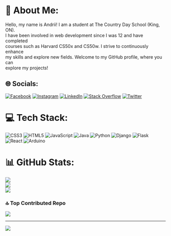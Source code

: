 # 💫 About Me:
Hello, my name is Andrii! I am a student at The Country Day School (King, ON).<br>I have been involved in web development since I was 12 and have completed<br>courses such as Harvard CS50x and CS50w. I strive to continuously enhance<br>my skills and explore new fields. Welcome to my GitHub profile, where you can<br>explore my projects!


## 🌐 Socials:
[![Facebook](https://img.shields.io/badge/Facebook-%231877F2.svg?logo=Facebook&logoColor=white)](https://facebook.com/andriibessarab) [![Instagram](https://img.shields.io/badge/Instagram-%23E4405F.svg?logo=Instagram&logoColor=white)](https://instagram.com/andriibessarab) [![LinkedIn](https://img.shields.io/badge/LinkedIn-%230077B5.svg?logo=linkedin&logoColor=white)](https://linkedin.com/in/andriibessarab) [![Stack Overflow](https://img.shields.io/badge/-Stackoverflow-FE7A16?logo=stack-overflow&logoColor=white)](https://stackoverflow.com/users/20200912) [![Twitter](https://img.shields.io/badge/Twitter-%231DA1F2.svg?logo=Twitter&logoColor=white)](https://twitter.com/andriibessarab) 

# 💻 Tech Stack:
![CSS3](https://img.shields.io/badge/css3-%231572B6.svg?style=for-the-badge&logo=css3&logoColor=white) ![HTML5](https://img.shields.io/badge/html5-%23E34F26.svg?style=for-the-badge&logo=html5&logoColor=white) ![JavaScript](https://img.shields.io/badge/javascript-%23323330.svg?style=for-the-badge&logo=javascript&logoColor=%23F7DF1E) ![Java](https://img.shields.io/badge/java-%23ED8B00.svg?style=for-the-badge&logo=java&logoColor=white) ![Python](https://img.shields.io/badge/python-3670A0?style=for-the-badge&logo=python&logoColor=ffdd54) ![Django](https://img.shields.io/badge/django-%23092E20.svg?style=for-the-badge&logo=django&logoColor=white) ![Flask](https://img.shields.io/badge/flask-%23000.svg?style=for-the-badge&logo=flask&logoColor=white) ![React](https://img.shields.io/badge/react-%2320232a.svg?style=for-the-badge&logo=react&logoColor=%2361DAFB) ![Arduino](https://img.shields.io/badge/-Arduino-00979D?style=for-the-badge&logo=Arduino&logoColor=white)
# 📊 GitHub Stats:
![](https://github-readme-stats.vercel.app/api?username=andrii&theme=dark&hide_border=false&include_all_commits=true&count_private=false)<br/>
![](https://github-readme-streak-stats.herokuapp.com/?user=andrii&theme=dark&hide_border=false)<br/>
![](https://github-readme-stats.vercel.app/api/top-langs/?username=andrii&theme=dark&hide_border=false&include_all_commits=true&count_private=false&layout=compact)

### 🔝 Top Contributed Repo
![](https://github-contributor-stats.vercel.app/api?username=andrii&limit=5&theme=dark&combine_all_yearly_contributions=true)

---
[![](https://visitcount.itsvg.in/api?id=andrii&icon=0&color=0)](https://visitcount.itsvg.in)

<!-- Proudly created with GPRM ( https://gprm.itsvg.in ) -->
